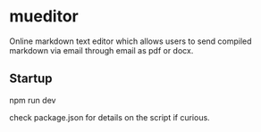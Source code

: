# mueditor
Online markdown text editor which allows users to send compiled markdown via email through email as pdf or docx. 


## Startup 
npm run dev

check package.json for details on the script if curious. 